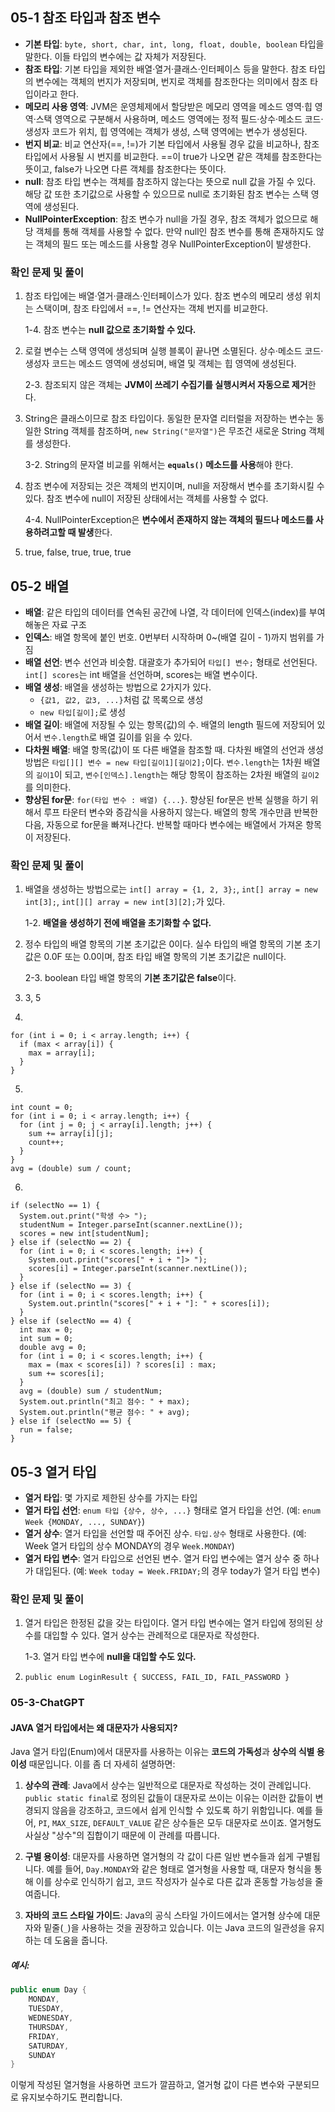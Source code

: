 ## 05-1 참조 타입과 참조 변수

- **기본 타입**: `byte, short, char, int, long, float, double, boolean` 타입을 말한다. 이들 타입의 변수에는 값 자체가 저장된다.
- **참조 타입**: 기본 타입을 제외한 배열·열거·클래스·인터페이스 등을 말한다. 참조 타입의 변수에는 객체의 번지가 저장되며, 번지로 객체를 참조한다는 의미에서 참조 타입이라고 한다.
- **메모리 사용 영역**: JVM은 운영체제에서 할당받은 메모리 영역을 메소드 영역·힙 영역·스택 영역으로 구분해서 사용하며, 메소드 영역에는 정적 필드·상수·메소드 코드·생성자 코드가 위치, 힙 영역에는 객체가 생성, 스택 영역에는 변수가 생성된다.
- **번지 비교**: 비교 연산자(==, !=)가 기본 타입에서 사용될 경우 값을 비교하나, 참조 타입에서 사용될 시 번지를 비교한다. ==이 true가 나오면 같은 객체를 참조한다는 뜻이고, false가 나오면 다른 객체를 참조한다는 뜻이다.
- **null**: 참조 타입 변수는 객체를 참조하지 않는다는 뜻으로 null 값을 가질 수 있다. 해당 값 또한 초기값으로 사용할 수 있으므로 null로 초기화된 참조 변수는 스택 영역에 생성된다.
- **NullPointerException**: 참조 변수가 null을 가질 경우, 참조 객체가 없으므로 해당 객체를 통해 객체를 사용할 수 없다. 만약 null인 참조 변수를 통해 존재하지도 않는 객체의 필드 또는 메소드를 사용할 경우 NullPointerException이 발생한다.

### 확인 문제 및 풀이

1. 참조 타입에는 배열·열거·클래스·인터페이스가 있다. 참조 변수의 메모리 생성 위치는 스택이며, 참조 타입에서 ==, != 연산자는 객체 번지를 비교한다.

   1-4. 참조 변수는 **null 값으로 초기화할 수 있다.**

2. 로컬 변수는 스택 영역에 생성되며 실행 블록이 끝나면 소멸된다. 상수·메소드 코드·생성자 코드는 메소드 영역에 생성되며, 배열 및 객체는 힙 영역에 생성된다.

   2-3. 참조되지 않은 객체는 **JVM이 쓰레기 수집기를 실행시켜서 자동으로 제거**한다.

3. String은 클래스이므로 참조 타입이다. 동일한 문자열 리터럴을 저장하는 변수는 동일한 String 객체를 참조하며, `new String("문자열")`은 무조건 새로운 String 객체를 생성한다.

   3-2. String의 문자열 비교를 위해서는 **`equals()` 메소드를 사용**해야 한다.

4. 참조 변수에 저장되는 것은 객체의 번지이며, null을 저장해서 변수를 초기화시킬 수 있다. 참조 변수에 null이 저장된 상태에서는 객체를 사용할 수 없다.

   4-4. NullPointerException은 **변수에서 존재하지 않는 객체의 필드나 메소드를 사용하려고할 때 발생**한다.

5. true, false, true, true, true

## 05-2 배열

- **배열**: 같은 타입의 데이터를 연속된 공간에 나열, 각 데이터에 인덱스(index)를 부여해놓은 자료 구조
- **인덱스**: 배열 항목에 붙인 번호. 0번부터 시작하며 0~(배열 길이 - 1)까지 범위를 가짐
- **배열 선언**: 변수 선언과 비슷함. 대괄호가 추가되어 `타입[] 변수;` 형태로 선언된다. `int[] scores`는 int 배열을 선언하며, scores는 배열 변수이다.
- **배열 생성**: 배열을 생성하는 방법으로 2가지가 있다.
  - `{값1, 값2, 값3, ...}`처럼 값 목록으로 생성
  - `new 타입[길이];`로 생성
- **배열 길이**: 배열에 저장될 수 있는 항목(값)의 수. 배열의 length 필드에 저장되어 있어서 `변수.length`로 배열 길이를 읽을 수 있다.
- **다차원 배열**: 배열 항목(값)이 또 다른 배열을 참조할 때. 다차원 배열의 선언과 생성 방법은 `타입[][] 변수 = new 타입[길이1][길이2];`이다. `변수.length`는 1차원 배열의 `길이1`이 되고, `변수[인덱스].length`는 해당 항목이 참조하는 2차원 배열의 `길이2`를 의미한다.
- **향상된 for문**: `for(타입 변수 : 배열) {...}`. 향상된 for문은 반복 실행을 하기 위해서 루프 타운터 변수와 증감식을 사용하지 않는다. 배열의 항목 개수만큼 반복한 다음, 자동으로 for문을 빠져나간다. 반복할 때마다 변수에는 배열에서 가져온 항목이 저장된다.

### 확인 문제 및 풀이

1. 배열을 생성하는 방법으로는 `int[] array = {1, 2, 3};`, `int[] array = new int[3];`, `int[][] array = new int[3][2];`가 있다.

   1-2. **배열을 생성하기 전에 배열을 초기화할 수 없다.**

2. 정수 타입의 배열 항목의 기본 초기값은 0이다. 실수 타입의 배열 항목의 기본 초기값은 0.0F 또는 0.0이며, 참조 타입 배열 항목의 기본 초기값은 null이다.

   2-3. boolean 타입 배열 항목의 **기본 초기값은 false**이다.

3. 3, 5
4.

```
for (int i = 0; i < array.length; i++) {
  if (max < array[i]) {
	max = array[i];
  }
}
```

5.

```
int count = 0;
for (int i = 0; i < array.length; i++) {
  for (int j = 0; j < array[i].length; j++) {
	sum += array[i][j];
	count++;
  }
}
avg = (double) sum / count;
```

6.

```
if (selectNo == 1) {
  System.out.print("학생 수> ");
  studentNum = Integer.parseInt(scanner.nextLine());
  scores = new int[studentNum];
} else if (selectNo == 2) {
  for (int i = 0; i < scores.length; i++) {
	System.out.print("scores[" + i + "]> ");
	scores[i] = Integer.parseInt(scanner.nextLine());
  }
} else if (selectNo == 3) {
  for (int i = 0; i < scores.length; i++) {
	System.out.println("scores[" + i + "]: " + scores[i]);
  }
} else if (selectNo == 4) {
  int max = 0;
  int sum = 0;
  double avg = 0;
  for (int i = 0; i < scores.length; i++) {
	max = (max < scores[i]) ? scores[i] : max;
	sum += scores[i];
  }
  avg = (double) sum / studentNum;
  System.out.println("최고 점수: " + max);
  System.out.println("평균 점수: " + avg);
} else if (selectNo == 5) {
  run = false;
}
```

## 05-3 열거 타입

- **열거 타입**: 몇 가지로 제한된 상수를 가지는 타입
- **열거 타입 선언**: `enum 타입 {상수, 상수, ...}` 형태로 열거 타입을 선언. (예: `enum Week {MONDAY, ..., SUNDAY}`)
- **열거 상수**: 열거 타입을 선언할 때 주어진 상수. `타입.상수` 형태로 사용한다. (예: Week 열거 타입의 상수 MONDAY의 경우 `Week.MONDAY`)
- **열거 타입 변수**: 열거 타입으로 선언된 변수. 열거 타입 변수에는 열거 상수 중 하나가 대입된다. (예: `Week today = Week.FRIDAY;`의 경우 today가 열거 타입 변수)

### 확인 문제 및 풀이

1. 열거 타입은 한정된 값을 갖는 타입이다. 열거 타입 변수에는 열거 타입에 정의된 상수를 대입할 수 있다. 열거 상수는 관례적으로 대문자로 작성한다.

   1-3. 열거 타입 변수에 **null을 대입할 수도 있다.**

2. `public enum LoginResult { SUCCESS, FAIL_ID, FAIL_PASSWORD }`

### 05-3-ChatGPT

#### JAVA 열거 타입에서는 왜 대문자가 사용되지?

Java 열거 타입(Enum)에서 대문자를 사용하는 이유는 **코드의 가독성**과 **상수의 식별 용이성** 때문입니다. 이를 좀 더 자세히 설명하면:

1. **상수의 관례**: Java에서 상수는 일반적으로 대문자로 작성하는 것이 관례입니다. `public static final`로 정의된 값들이 대문자로 쓰이는 이유는 이러한 값들이 변경되지 않음을 강조하고, 코드에서 쉽게 인식할 수 있도록 하기 위함입니다. 예를 들어, `PI`, `MAX_SIZE`, `DEFAULT_VALUE` 같은 상수들은 모두 대문자로 쓰이죠. 열거형도 사실상 "상수"의 집합이기 때문에 이 관례를 따릅니다.

2. **구별 용이성**: 대문자를 사용하면 열거형의 각 값이 다른 일반 변수들과 쉽게 구별됩니다. 예를 들어, `Day.MONDAY`와 같은 형태로 열거형을 사용할 때, 대문자 형식을 통해 이를 상수로 인식하기 쉽고, 코드 작성자가 실수로 다른 값과 혼동할 가능성을 줄여줍니다.

3. **자바의 코드 스타일 가이드**: Java의 공식 스타일 가이드에서는 열거형 상수에 대문자와 밑줄(`_`)을 사용하는 것을 권장하고 있습니다. 이는 Java 코드의 일관성을 유지하는 데 도움을 줍니다.

##### 예시:

```java
public enum Day {
    MONDAY,
    TUESDAY,
    WEDNESDAY,
    THURSDAY,
    FRIDAY,
    SATURDAY,
    SUNDAY
}
```

이렇게 작성된 열거형을 사용하면 코드가 깔끔하고, 열거형 값이 다른 변수와 구분되므로 유지보수하기도 편리합니다.

